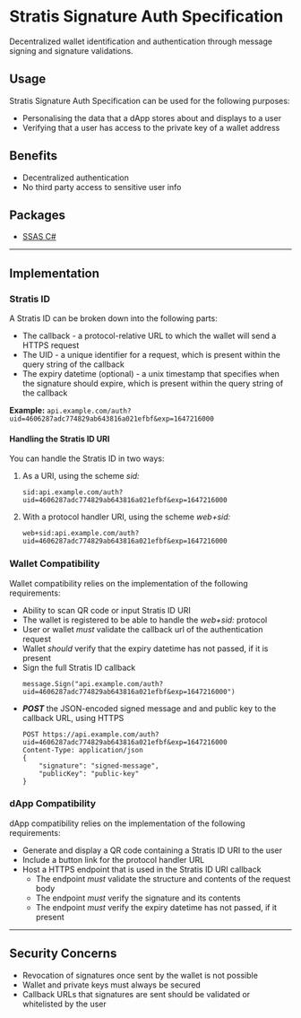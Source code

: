 # Stratis Signature Auth Specification

Decentralized wallet identification and authentication through message signing and signature validations.

## Usage

Stratis Signature Auth Specification can be used for the following purposes:

* Personalising the data that a dApp stores about and displays to a user
* Verifying that a user has access to the private key of a wallet address

## Benefits

- Decentralized authentication
- No third party access to sensitive user info

## Packages

- [SSAS C#](https://github.com/Opdex/SSAS.NET)

___

## Implementation

### Stratis ID

A Stratis ID can be broken down into the following parts:

- The callback - a protocol-relative URL to which the wallet will send a HTTPS request
- The UID - a unique identifier for a request, which is present within the query string of the callback
- The expiry datetime (optional) - a unix timestamp that specifies when the signature should expire, which is present within the query string of the callback

**Example:** `api.example.com/auth?uid=4606287adc774829ab643816a021efbf&exp=1647216000`

#### Handling the Stratis ID URI

You can handle the Stratis ID in two ways:

1. As a URI, using the scheme _sid:_
    ```
    sid:api.example.com/auth?uid=4606287adc774829ab643816a021efbf&exp=1647216000
    ```
2. With a protocol handler URI, using the scheme _web+sid:_
    ```
    web+sid:api.example.com/auth?uid=4606287adc774829ab643816a021efbf&exp=1647216000
    ```

### Wallet Compatibility

Wallet compatibility relies on the implementation of the following requirements:

- Ability to scan QR code or input Stratis ID URI
- The wallet is registered to be able to handle the _web+sid:_ protocol
- User or wallet _must_ validate the callback url of the authentication request
- Wallet _should_ verify that the expiry datetime has not passed, if it is present
- Sign the full Stratis ID callback
    ```
    message.Sign("api.example.com/auth?uid=4606287adc774829ab643816a021efbf&exp=1647216000")
    ```
- _**POST**_ the JSON-encoded signed message and and public key to the callback URL, using HTTPS
    ```
    POST https://api.example.com/auth?uid=4606287adc774829ab643816a021efbf&exp=1647216000
    Content-Type: application/json
    {
        "signature": "signed-message",
        "publicKey": "public-key"
    }
    ```
    
### dApp Compatibility

dApp compatibility relies on the implementation of the following requirements:

- Generate and display a QR code containing a Stratis ID URI to the user
- Include a button link for the protocol handler URL
- Host a HTTPS endpoint that is used in the Stratis ID URI callback
  - The endpoint _must_ validate the structure and contents of the request body
  - The endpoint _must_ verify the signature and its contents
  - The endpoint _must_ verify the expiry datetime has not passed, if it present

___

## Security Concerns

- Revocation of signatures once sent by the wallet is not possible
- Wallet and private keys must always be secured
- Callback URLs that signatures are sent should be validated or whitelisted by the user
